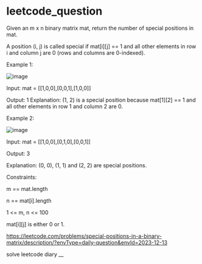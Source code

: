 # leetcode_question

Given an m x n binary matrix mat, return the number of special positions in mat.

A position (i, j) is called special if mat[i][j] == 1 and all other elements in row i and column j are 0 (rows and columns are 0-indexed).

 

Example 1:


![image](https://github.com/SUSPECT007/leetcode_question/assets/103315098/a6200adb-d0f8-4a0f-b171-23e36e8f56cd)


Input: mat = [[1,0,0],[0,0,1],[1,0,0]]

Output: 1
Explanation: (1, 2) is a special position because mat[1][2] == 1 and all other elements in row 1 and column 2 are 0.

Example 2:


![image](https://github.com/SUSPECT007/leetcode_question/assets/103315098/a63b4470-a41c-4d27-90ab-4a8fd7ad65b7)




Input: mat = [[1,0,0],[0,1,0],[0,0,1]]


Output: 3



Explanation: (0, 0), (1, 1) and (2, 2) are special positions.


 

Constraints:

m == mat.length


n == mat[i].length


1 <= m, n <= 100


mat[i][j] is either 0 or 1.

https://leetcode.com/problems/special-positions-in-a-binary-matrix/description/?envType=daily-question&envId=2023-12-13

solve leetcode diary
__
